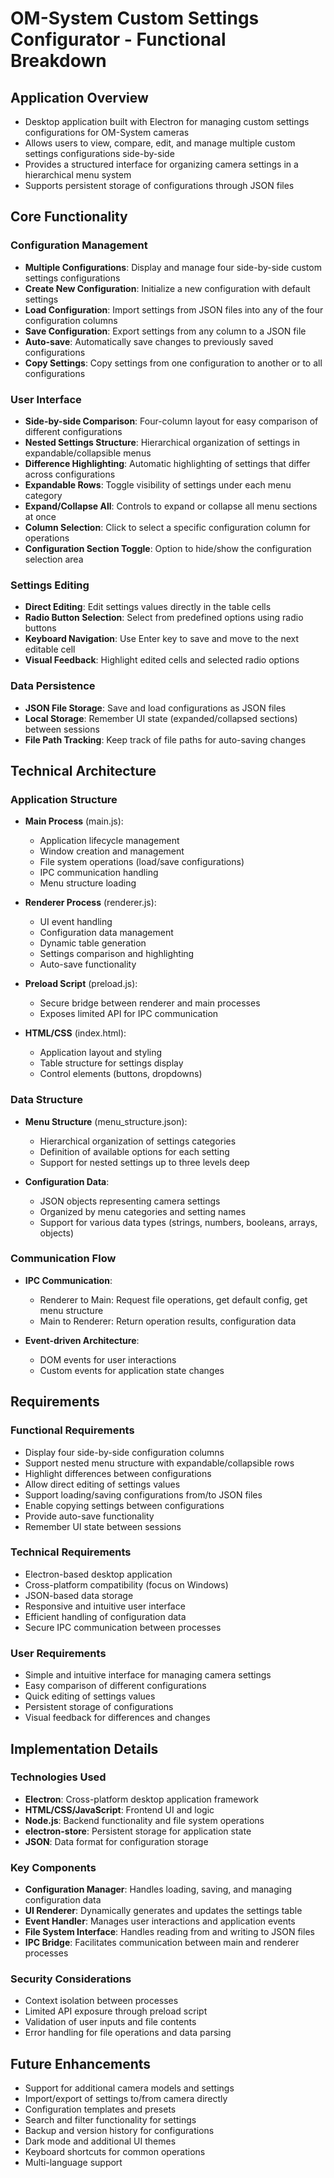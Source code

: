 
# OM-System Custom Settings Configurator - Functional Breakdown

## Application Overview
* Desktop application built with Electron for managing custom settings configurations for OM-System cameras
* Allows users to view, compare, edit, and manage multiple custom settings configurations side-by-side
* Provides a structured interface for organizing camera settings in a hierarchical menu system
* Supports persistent storage of configurations through JSON files

## Core Functionality

### Configuration Management
* **Multiple Configurations**: Display and manage four side-by-side custom settings configurations
* **Create New Configuration**: Initialize a new configuration with default settings
* **Load Configuration**: Import settings from JSON files into any of the four configuration columns
* **Save Configuration**: Export settings from any column to a JSON file
* **Auto-save**: Automatically save changes to previously saved configurations
* **Copy Settings**: Copy settings from one configuration to another or to all configurations

### User Interface
* **Side-by-side Comparison**: Four-column layout for easy comparison of different configurations
* **Nested Settings Structure**: Hierarchical organization of settings in expandable/collapsible menus
* **Difference Highlighting**: Automatic highlighting of settings that differ across configurations
* **Expandable Rows**: Toggle visibility of settings under each menu category
* **Expand/Collapse All**: Controls to expand or collapse all menu sections at once
* **Column Selection**: Click to select a specific configuration column for operations
* **Configuration Section Toggle**: Option to hide/show the configuration selection area

### Settings Editing
* **Direct Editing**: Edit settings values directly in the table cells
* **Radio Button Selection**: Select from predefined options using radio buttons
* **Keyboard Navigation**: Use Enter key to save and move to the next editable cell
* **Visual Feedback**: Highlight edited cells and selected radio options

### Data Persistence
* **JSON File Storage**: Save and load configurations as JSON files
* **Local Storage**: Remember UI state (expanded/collapsed sections) between sessions
* **File Path Tracking**: Keep track of file paths for auto-saving changes

## Technical Architecture

### Application Structure
* **Main Process** (main.js):
  * Application lifecycle management
  * Window creation and management
  * File system operations (load/save configurations)
  * IPC communication handling
  * Menu structure loading

* **Renderer Process** (renderer.js):
  * UI event handling
  * Configuration data management
  * Dynamic table generation
  * Settings comparison and highlighting
  * Auto-save functionality

* **Preload Script** (preload.js):
  * Secure bridge between renderer and main processes
  * Exposes limited API for IPC communication

* **HTML/CSS** (index.html):
  * Application layout and styling
  * Table structure for settings display
  * Control elements (buttons, dropdowns)

### Data Structure
* **Menu Structure** (menu_structure.json):
  * Hierarchical organization of settings categories
  * Definition of available options for each setting
  * Support for nested settings up to three levels deep

* **Configuration Data**:
  * JSON objects representing camera settings
  * Organized by menu categories and setting names
  * Support for various data types (strings, numbers, booleans, arrays, objects)

### Communication Flow
* **IPC Communication**:
  * Renderer to Main: Request file operations, get default config, get menu structure
  * Main to Renderer: Return operation results, configuration data

* **Event-driven Architecture**:
  * DOM events for user interactions
  * Custom events for application state changes

## Requirements

### Functional Requirements
* Display four side-by-side configuration columns
* Support nested menu structure with expandable/collapsible rows
* Highlight differences between configurations
* Allow direct editing of settings values
* Support loading/saving configurations from/to JSON files
* Enable copying settings between configurations
* Provide auto-save functionality
* Remember UI state between sessions

### Technical Requirements
* Electron-based desktop application
* Cross-platform compatibility (focus on Windows)
* JSON-based data storage
* Responsive and intuitive user interface
* Efficient handling of configuration data
* Secure IPC communication between processes

### User Requirements
* Simple and intuitive interface for managing camera settings
* Easy comparison of different configurations
* Quick editing of settings values
* Persistent storage of configurations
* Visual feedback for differences and changes

## Implementation Details

### Technologies Used
* **Electron**: Cross-platform desktop application framework
* **HTML/CSS/JavaScript**: Frontend UI and logic
* **Node.js**: Backend functionality and file system operations
* **electron-store**: Persistent storage for application state
* **JSON**: Data format for configuration storage

### Key Components
* **Configuration Manager**: Handles loading, saving, and managing configuration data
* **UI Renderer**: Dynamically generates and updates the settings table
* **Event Handler**: Manages user interactions and application events
* **File System Interface**: Handles reading from and writing to JSON files
* **IPC Bridge**: Facilitates communication between main and renderer processes

### Security Considerations
* Context isolation between processes
* Limited API exposure through preload script
* Validation of user inputs and file contents
* Error handling for file operations and data parsing

## Future Enhancements
* Support for additional camera models and settings
* Import/export of settings to/from camera directly
* Configuration templates and presets
* Search and filter functionality for settings
* Backup and version history for configurations
* Dark mode and additional UI themes
* Keyboard shortcuts for common operations
* Multi-language support